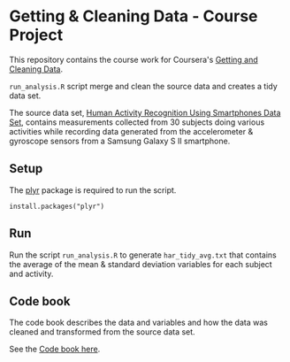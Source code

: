 # Getting & Cleaning Data - Course Project

This repository contains the course work for Coursera's [Getting and Cleaning Data](https://www.coursera.org/course/getdata).

`run_analysis.R` script merge and clean the source data and creates a tidy data set.

The source data set, [Human Activity Recognition Using Smartphones Data Set](http://archive.ics.uci.edu/ml/datasets/Human+Activity+Recognition+Using+Smartphones), contains measurements collected from 30 subjects doing various activities while recording data generated from the  accelerometer & gyroscope sensors from a Samsung Galaxy S II smartphone.

## Setup

The [plyr](http://plyr.had.co.nz/) package is required to run the script.

```
install.packages("plyr")
```

## Run

Run the script `run_analysis.R` to generate `har_tidy_avg.txt` that contains the average of the mean & standard deviation variables for each subject and activity.

## Code book

The code book describes the data and variables and how the data was cleaned and transformed from the source data set.

See the [Code book here](CodeBook.md).
